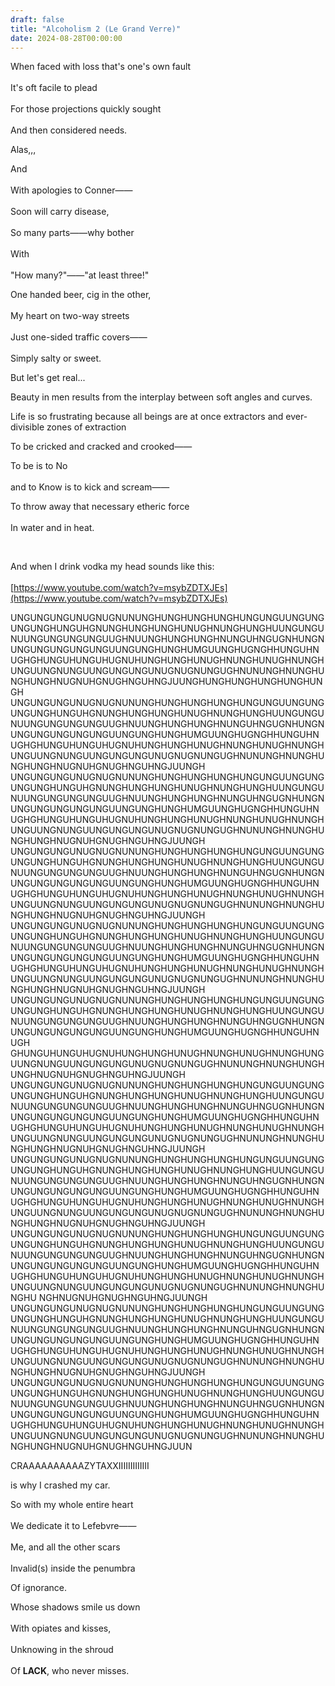 ```yaml
---
draft: false
title: "Alcoholism 2 (Le Grand Verre)"
date: 2024-08-28T00:00:00
---
```


When faced with loss that's one's own fault <br>  
It's oft facile to plead <br>  
For those projections quickly sought <br>  
And then considered needs. 

Alas,,, <br>  

And <br>  
With apologies to Conner—— <br>  
Soon will carry disease, <br>  
So many parts——why bother <br>  
With <br>  
"How many?"——"at least three!" 

One handed beer, cig in the other, <br>  
My heart on two-way streets <br>  
Just one-sided traffic covers—— <br>  
Simply salty or sweet. 


But let's get real...

Beauty in men results from the interplay between soft angles and curves. <br>  

Life is so frustrating because all beings are at once extractors and ever-divisible zones of extraction <br>  

To be cricked and cracked and crooked—— 

To be is to No <br>  
and to Know is to kick and scream——

To throw away that necessary etheric force <br>  
In water and in heat. 

 <br>  

And when I drink vodka my head sounds like this: <br>  
[https://www.youtube.com/watch?v=msybZDTXJEs](https://www.youtube.com/watch?v=msybZDTXJEs)

UNGUNGUNGUNUGNUGNUNUNGHUNGHUNGHUNGHUNGUNGUUNGUNGUNGUNGHUNGUHGNUNGHUNGHUNGHUNUGHNUNGHUNGHUUNGUNGUNUUNGUNGUNGUNGUUGHNUUNGHUNGHUNGHNUNGUHNGUGNHUNGNUNGUNGUNGUNGUNGUUNGUNGHUNGHUMGUUNGHUGNGHHUNGUHNUGHGHUNGUHUNGUHUGNUHUNGHUNGHUNUGHNUNGHUNUGHNUNGHUNGUUNGNUNGUUNGUNGUNGUNUGNUGNUNGUGHNUNUNGHNUNGHUNGHUNGHNUGNUHGNUGHNGUHNGJUUNGHUNGHUNGHUNGHUNGHUNGH
UNGUNGUNGUNUGNUGNUNUNGHUNGHUNGHUNGHUNGUNGUUNGUNGUNGUNGHUNGUHGNUNGHUNGHUNGHUNUGHNUNGHUNGHUUNGUNGUNUUNGUNGUNGUNGUUGHNUUNGHUNGHUNGHNUNGUHNGUGNHUNGNUNGUNGUNGUNGUNGUUNGUNGHUNGHUMGUUNGHUGNGHHUNGUHNUGHGHUNGUHUNGUHUGNUHUNGHUNGHUNUGHNUNGHUNUGHNUNGHUNGUUNGNUNGUUNGUNGUNGUNUGNUGNUNGUGHNUNUNGHNUNGHUNGHUNGHNUGNUHGNUGHNGUHNGJUUNGH 
UNGUNGUNGUNUGNUGNUNUNGHUNGHUNGHUNGHUNGUNGUUNGUNGUNGUNGHUNGUHGNUNGHUNGHUNGHUNUGHNUNGHUNGHUUNGUNGUNUUNGUNGUNGUNGUUGHNUUNGHUNGHUNGHNUNGUHNGUGNHUNGNUNGUNGUNGUNGUNGUUNGUNGHUNGHUMGUUNGHUGNGHHUNGUHNUGHGHUNGUHUNGUHUGNUHUNGHUNGHUNUGHNUNGHUNUGHNUNGHUNGUUNGNUNGUUNGUNGUNGUNUGNUGNUNGUGHNUNUNGHNUNGHUNGHUNGHNUGNUHGNUGHNGUHNGJUUNGH UNGUNGUNGUNUGNUGNUNUNGHUNGHUNGHUNGHUNGUNGUUNGUNGUNGUNGHUNGUHGNUNGHUNGHUNGHUNUGHNUNGHUNGHUUNGUNGUNUUNGUNGUNGUNGUUGHNUUNGHUNGHUNGHNUNGUHNGUGNHUNGNUNGUNGUNGUNGUNGUUNGUNGHUNGHUMGUUNGHUGNGHHUNGUHNUGHGHUNGUHUNGUHUGNUHUNGHUNGHUNUGHNUNGHUNUGHNUNGHUNGUUNGNUNGUUNGUNGUNGUNUGNUGNUNGUGHNUNUNGHNUNGHUNGHUNGHNUGNUHGNUGHNGUHNGJUUNGH UNGUNGUNGUNUGNUGNUNUNGHUNGHUNGHUNGHUNGUNGUUNGUNGUNGUNGHUNGUHGNUNGHUNGHUNGHUNUGHNUNGHUNGHUUNGUNGUNUUNGUNGUNGUNGUUGHNUUNGHUNGHUNGHNUNGUHNGUGNHUNGNUNGUNGUNGUNGUNGUUNGUNGHUNGHUMGUUNGHUGNGHHUNGUHNUGHGHUNGUHUNGUHUGNUHUNGHUNGHUNUGHNUNGHUNUGHNUNGHUNGUUNGNUNGUUNGUNGUNGUNUGNUGNUNGUGHNUNUNGHNUNGHUNGHUNGHNUGNUHGNUGHNGUHNGJUUNGH UNGUNGUNGUNUGNUGNUNUNGHUNGHUNGHUNGHUNGUNGUUNGUNGUNGUNGHUNGUHGNUNGHUNGHUNGHUNUGHNUNGHUNGHUUNGUNGUNUUNGUNGUNGUNGUUGHNUUNGHUNGHUNGHNUNGUHNGUGNHUNGNUNGUNGUNGUNGUNGUUNGUNGHUNGHUMGUUNGHUGNGHHUNGUHNUGH
GHUNGUHUNGUHUGNUHUNGHUNGHUNUGHNUNGHUNUGHNUNGHUNGUUNGNUNGUUNGUNGUNGUNUGNUGNUNGUGHNUNUNGHNUNGHUNGHUNGHNUGNUHGNUGHNGUHNGJUUNGH UNGUNGUNGUNUGNUGNUNUNGHUNGHUNGHUNGHUNGUNGUUNGUNGUNGUNGHUNGUHGNUNGHUNGHUNGHUNUGHNUNGHUNGHUUNGUNGUNUUNGUNGUNGUNGUUGHNUUNGHUNGHUNGHNUNGUHNGUGNHUNGNUNGUNGUNGUNGUNGUUNGUNGHUNGHUMGUUNGHUGNGHHUNGUHNUGHGHUNGUHUNGUHUGNUHUNGHUNGHUNUGHNUNGHUNUGHNUNGHUNGUUNGNUNGUUNGUNGUNGUNUGNUGNUNGUGHNUNUNGHNUNGHUNGHUNGHNUGNUHGNUGHNGUHNGJUUNGH UNGUNGUNGUNUGNUGNUNUNGHUNGHUNGHUNGHUNGUNGUUNGUNGUNGUNGHUNGUHGNUNGHUNGHUNGHUNUGHNUNGHUNGHUUNGUNGUNUUNGUNGUNGUNGUUGHNUUNGHUNGHUNGHNUNGUHNGUGNHUNGNUNGUNGUNGUNGUNGUUNGUNGHUNGHUMGUUNGHUGNGHHUNGUHNUGHGHUNGUHUNGUHUGNUHUNGHUNGHUNUGHNUNGHUNUGHNUNGHUNGUUNGNUNGUUNGUNGUNGUNUGNUGNUNGUGHNUNUNGHNUNGHUNGHUNGHNUGNUHGNUGHNGUHNGJUUNGH UNGUNGUNGUNUGNUGNUNUNGHUNGHUNGHUNGHUNGUNGUUNGUNGUNGUNGHUNGUHGNUNGHUNGHUNGHUNUGHNUNGHUNGHUUNGUNGUNUUNGUNGUNGUNGUUGHNUUNGHUNGHUNGHNUNGUHNGUGNHUNGNUNGUNGUNGUNGUNGUUNGUNGHUNGHUMGUUNGHUGNGHHUNGUHNUGHGHUNGUHUNGUHUGNUHUNGHUNGHUNUGHNUNGHUNUGHNUNGHUNGUUNGNUNGUUNGUNGUNGUNUGNUGNUNGUGHNUNUNGHNUNGHUNGHU
NGHNUGNUHGNUGHNGUHNGJUUNGH UNGUNGUNGUNUGNUGNUNUNGHUNGHUNGHUNGHUNGUNGUUNGUNGUNGUNGHUNGUHGNUNGHUNGHUNGHUNUGHNUNGHUNGHUUNGUNGUNUUNGUNGUNGUNGUUGHNUUNGHUNGHUNGHNUNGUHNGUGNHUNGNUNGUNGUNGUNGUNGUUNGUNGHUNGHUMGUUNGHUGNGHHUNGUHNUGHGHUNGUHUNGUHUGNUHUNGHUNGHUNUGHNUNGHUNUGHNUNGHUNGUUNGNUNGUUNGUNGUNGUNUGNUGNUNGUGHNUNUNGHNUNGHUNGHUNGHNUGNUHGNUGHNGUHNGJUUNGH UNGUNGUNGUNUGNUGNUNUNGHUNGHUNGHUNGHUNGUNGUUNGUNGUNGUNGHUNGUHGNUNGHUNGHUNGHUNUGHNUNGHUNGHUUNGUNGUNUUNGUNGUNGUNGUUGHNUUNGHUNGHUNGHNUNGUHNGUGNHUNGNUNGUNGUNGUNGUNGUUNGUNGHUNGHUMGUUNGHUGNGHHUNGUHNUGHGHUNGUHUNGUHUGNUHUNGHUNGHUNUGHNUNGHUNUGHNUNGHUNGUUNGNUNGUUNGUNGUNGUNUGNUGNUNGUGHNUNUNGHNUNGHUNGHUNGHNUGNUHGNUGHNGUHNGJUUN

CRAAAAAAAAAAZYTAXXIIIIIIIIIIIII 

is why I crashed my car.

So with my whole entire heart <br>  
We dedicate it to Lefebvre—— <br>  
Me, and all the other scars <br>  
Invalid(s) inside the penumbra 

Of ignorance.

Whose shadows smile us down <br>  
With opiates and kisses, <br>  
Unknowing in the shroud <br>  
Of **LACK**, who never misses. 

